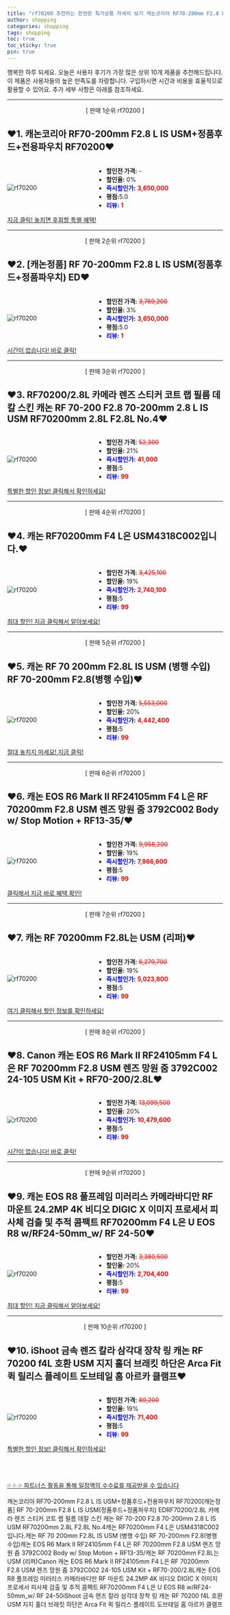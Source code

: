 ```yaml
---
title: "rf70200 추천하는 한정판 특가상품 자세히 보기 캐논코리아 RF70-200mm F2.8 L IS"
author: shopping
categories: shopping
tags: shopping
toc: true
toc_sticky: true
pin: true
---
```

행복한 하루 되세요. 오늘은 사용자 후기가 가장 많은 상위 10개 제품을 추천해드립니다. 이 제품은 사용자들의 높은 만족도를 자랑합니다. 구입하시면 시간과 비용을 효율적으로 활용할 수 있어요. 추가 세부 사항은 아래를 참조하세요.

---
<p class="toplist" style="margin: 0 auto; display: block; width: fit-content;">[ 판매 1순위 rf70200 ]</p>

<h2><strong>❤️1. 캐논코리아 RF70-200mm F2.8 L IS USM+정품후드+전용파우치 RF70200❤️</strong></h2>

<div style="display: flex; align-items: center;">
    <div style="flex: 0.4;">
        <img src="https://thumbnail6.coupangcdn.com/thumbnails/remote/230x230ex/image/vendor_inventory/1ccf/43f4f44d35c90aec213387b2c6a88c6d61de05b4ac0b29461790b7c20389.jpg" alt="rf70200" style="max-width: 100%;">
    </div>
    <div style="flex: 0.6; margin-left: 10px;">
        <ul>
            <li><strong>할인전 가격:</strong> <del style="color: red;">-</del></li>
            <li><strong>할인율:</strong> 0%</li>
            <li><span style='color:blue'><strong>즉시할인가:</strong></span> <span style='color:red'><strong>3,650,000</strong></span></li>
            <li><strong>평점:</strong>5.0</li>
            <li><span style='color:blue'><strong>리뷰:</strong></span> <span style='color:red'><strong>1</strong></span></li>
        </ul>
    </div>
</div>
<div class="center">
    <a href="https://William4Davisa.github.io?lptag=AF9450613&subid=githubio&pageKey=7853693811&traceid=V0-153&itemId=21413560311&vendorItemId=88469867896" class="myButton">
        지금 클릭! 놓치면 후회할 특별 혜택!
    </a>
</div>


---
<p class="toplist" style="margin: 0 auto; display: block; width: fit-content;">[ 판매 2순위 rf70200 ]</p>

<h2><strong>❤️2. [캐논정품] RF 70-200mm F2.8 L IS USM(정품후드+정품파우치) ED❤️</strong></h2>

<div style="display: flex; align-items: center;">
    <div style="flex: 0.4;">
        <img src="https://thumbnail6.coupangcdn.com/thumbnails/remote/230x230ex/image/vendor_inventory/95fa/870c75d9c2a9b681d37f8daf26897e1e2f0dcbe230d65133a0abe552e105.jpg" alt="rf70200" style="max-width: 100%;">
    </div>
    <div style="flex: 0.6; margin-left: 10px;">
        <ul>
            <li><strong>할인전 가격:</strong> <del style="color: red;">3,769,200</del></li>
            <li><strong>할인율:</strong> 3%</li>
            <li><span style='color:blue'><strong>즉시할인가:</strong></span> <span style='color:red'><strong>3,650,000</strong></span></li>
            <li><strong>평점:</strong>5.0</li>
            <li><span style='color:blue'><strong>리뷰:</strong></span> <span style='color:red'><strong>1</strong></span></li>
        </ul>
    </div>
</div>
<div class="center">
    <a href="https://William4Davisa.github.io?lptag=AF9450613&subid=githubio&pageKey=6184079379&traceid=V0-153&itemId=12162677697&vendorItemId=86817157561" class="myButton">
        시간이 없습니다! 바로 클릭!
    </a>
</div>


---
<p class="toplist" style="margin: 0 auto; display: block; width: fit-content;">[ 판매 3순위 rf70200 ]</p>

<h2><strong>❤️3. RF70200/2.8L 카메라 렌즈 스티커 코트 랩 필름 데칼 스킨 캐논 RF 70-200 F2.8 70-200mm 2.8 L IS USM RF70200mm 2.8L F2.8L No.4❤️</strong></h2>

<div style="display: flex; align-items: center;">
    <div style="flex: 0.4;">
        <img src="https://thumbnail9.coupangcdn.com/thumbnails/remote/230x230ex/image/vendor_inventory/3747/9f0c8fce5154e0bfb6ceea729166f9e12f8f5a1766f468a6f93417dc4500.jpg" alt="rf70200" style="max-width: 100%;">
    </div>
    <div style="flex: 0.6; margin-left: 10px;">
        <ul>
            <li><strong>할인전 가격:</strong> <del style="color: red;">52,300</del></li>
            <li><strong>할인율:</strong> 21%</li>
            <li><span style='color:blue'><strong>즉시할인가:</strong></span> <span style='color:red'><strong>41,000</strong></span></li>
            <li><strong>평점:</strong>5</li>
            <li><span style='color:blue'><strong>리뷰:</strong></span> <span style='color:red'><strong>99</strong></span></li>
        </ul>
    </div>
</div>
<div class="center">
    <a href="https://William4Davisa.github.io?lptag=AF9450613&subid=githubio&pageKey=6591734606&traceid=V0-153&itemId=14876741714&vendorItemId=87219166575" class="myButton">
        특별한 할인 정보! 클릭해서 확인하세요!
    </a>
</div>


---
<p class="toplist" style="margin: 0 auto; display: block; width: fit-content;">[ 판매 4순위 rf70200 ]</p>

<h2><strong>❤️4. 캐논 RF70200mm F4 L은 USM4318C002입니다.❤️</strong></h2>

<div style="display: flex; align-items: center;">
    <div style="flex: 0.4;">
        <img src="https://thumbnail7.coupangcdn.com/thumbnails/remote/230x230ex/image/vendor_inventory/53cd/1ae1a27cd56a3d76da5550d375a65bd36ade5a77d2dd73f68ebc50ba88c9.jpg" alt="rf70200" style="max-width: 100%;">
    </div>
    <div style="flex: 0.6; margin-left: 10px;">
        <ul>
            <li><strong>할인전 가격:</strong> <del style="color: red;">3,425,100</del></li>
            <li><strong>할인율:</strong> 19%</li>
            <li><span style='color:blue'><strong>즉시할인가:</strong></span> <span style='color:red'><strong>2,740,100</strong></span></li>
            <li><strong>평점:</strong>5</li>
            <li><span style='color:blue'><strong>리뷰:</strong></span> <span style='color:red'><strong>99</strong></span></li>
        </ul>
    </div>
</div>
<div class="center">
    <a href="https://William4Davisa.github.io?lptag=AF9450613&subid=githubio&pageKey=7639881120&traceid=V0-153&itemId=20296336773&vendorItemId=88885688072" class="myButton">
        최대 할인! 지금 클릭해서 알아보세요!
    </a>
</div>


---
<p class="toplist" style="margin: 0 auto; display: block; width: fit-content;">[ 판매 5순위 rf70200 ]</p>

<h2><strong>❤️5. 캐논 RF 70 200mm F2.8L IS USM (병행 수입) RF 70-200mm F2.8(병행 수입)❤️</strong></h2>

<div style="display: flex; align-items: center;">
    <div style="flex: 0.4;">
        <img src="https://thumbnail10.coupangcdn.com/thumbnails/remote/230x230ex/image/vendor_inventory/36dc/bd8f6f59a817a9e7251ffc49a3bf2e8a7a6c47d7a23e9a0e37aa0c65f03d.jpg" alt="rf70200" style="max-width: 100%;">
    </div>
    <div style="flex: 0.6; margin-left: 10px;">
        <ul>
            <li><strong>할인전 가격:</strong> <del style="color: red;">5,553,000</del></li>
            <li><strong>할인율:</strong> 20%</li>
            <li><span style='color:blue'><strong>즉시할인가:</strong></span> <span style='color:red'><strong>4,442,400</strong></span></li>
            <li><strong>평점:</strong>5</li>
            <li><span style='color:blue'><strong>리뷰:</strong></span> <span style='color:red'><strong>99</strong></span></li>
        </ul>
    </div>
</div>
<div class="center">
    <a href="https://William4Davisa.github.io?lptag=AF9450613&subid=githubio&pageKey=8125194933&traceid=V0-153&itemId=23061845442&vendorItemId=90095475551" class="myButton">
        절대 놓치지 마세요! 지금 클릭!
    </a>
</div>


---
<p class="toplist" style="margin: 0 auto; display: block; width: fit-content;">[ 판매 6순위 rf70200 ]</p>

<h2><strong>❤️6. 캐논 EOS R6 Mark II RF24105mm F4 L은 RF 70200mm F2.8 USM 렌즈 망원 줌 3792C002 Body w/ Stop Motion + RF13-35/❤️</strong></h2>

<div style="display: flex; align-items: center;">
    <div style="flex: 0.4;">
        <img src="https://thumbnail6.coupangcdn.com/thumbnails/remote/230x230ex/image/vendor_inventory/9459/1c97af37277679112268f79252bbd7db1edd69d8a45a02c6c16954d45ac8.jpg" alt="rf70200" style="max-width: 100%;">
    </div>
    <div style="flex: 0.6; margin-left: 10px;">
        <ul>
            <li><strong>할인전 가격:</strong> <del style="color: red;">9,958,200</del></li>
            <li><strong>할인율:</strong> 19%</li>
            <li><span style='color:blue'><strong>즉시할인가:</strong></span> <span style='color:red'><strong>7,966,600</strong></span></li>
            <li><strong>평점:</strong>5</li>
            <li><span style='color:blue'><strong>리뷰:</strong></span> <span style='color:red'><strong>99</strong></span></li>
        </ul>
    </div>
</div>
<div class="center">
    <a href="https://William4Davisa.github.io?lptag=AF9450613&subid=githubio&pageKey=7904198529&traceid=V0-153&itemId=21670050474&vendorItemId=90576383008" class="myButton">
        클릭해서 지금 바로 혜택 확인!
    </a>
</div>


---
<p class="toplist" style="margin: 0 auto; display: block; width: fit-content;">[ 판매 7순위 rf70200 ]</p>

<h2><strong>❤️7. 캐논 RF 70200mm F2.8L는 USM (리퍼)❤️</strong></h2>

<div style="display: flex; align-items: center;">
    <div style="flex: 0.4;">
        <img src="https://thumbnail7.coupangcdn.com/thumbnails/remote/230x230ex/image/vendor_inventory/f2f5/28dc0985fdd1c039bd82512c456ac3bdb2c440a93b618bbdf0bcb2e53c81.jpg" alt="rf70200" style="max-width: 100%;">
    </div>
    <div style="flex: 0.6; margin-left: 10px;">
        <ul>
            <li><strong>할인전 가격:</strong> <del style="color: red;">6,279,700</del></li>
            <li><strong>할인율:</strong> 19%</li>
            <li><span style='color:blue'><strong>즉시할인가:</strong></span> <span style='color:red'><strong>5,023,800</strong></span></li>
            <li><strong>평점:</strong>5</li>
            <li><span style='color:blue'><strong>리뷰:</strong></span> <span style='color:red'><strong>99</strong></span></li>
        </ul>
    </div>
</div>
<div class="center">
    <a href="https://William4Davisa.github.io?lptag=AF9450613&subid=githubio&pageKey=8128728814&traceid=V0-153&itemId=23081194394&vendorItemId=90114725708" class="myButton">
        여기 클릭해서 할인 정보를 확인하세요!
    </a>
</div>


---
<p class="toplist" style="margin: 0 auto; display: block; width: fit-content;">[ 판매 8순위 rf70200 ]</p>

<h2><strong>❤️8. Canon 캐논 EOS R6 Mark II RF24105mm F4 L은 RF 70200mm F2.8 USM 렌즈 망원 줌 3792C002 24-105 USM Kit + RF70-200/2.8L❤️</strong></h2>

<div style="display: flex; align-items: center;">
    <div style="flex: 0.4;">
        <img src="https://thumbnail9.coupangcdn.com/thumbnails/remote/230x230ex/image/vendor_inventory/d250/6cc622e84465cd05adc8fbbbf6f32328f0deade68c1d3ea3f44619fb6a62.jpg" alt="rf70200" style="max-width: 100%;">
    </div>
    <div style="flex: 0.6; margin-left: 10px;">
        <ul>
            <li><strong>할인전 가격:</strong> <del style="color: red;">13,099,500</del></li>
            <li><strong>할인율:</strong> 20%</li>
            <li><span style='color:blue'><strong>즉시할인가:</strong></span> <span style='color:red'><strong>10,479,600</strong></span></li>
            <li><strong>평점:</strong>5</li>
            <li><span style='color:blue'><strong>리뷰:</strong></span> <span style='color:red'><strong>99</strong></span></li>
        </ul>
    </div>
</div>
<div class="center">
    <a href="https://William4Davisa.github.io?lptag=AF9450613&subid=githubio&pageKey=8108960493&traceid=V0-153&itemId=22963889209&vendorItemId=90140713761" class="myButton">
        시간이 없습니다! 바로 클릭!
    </a>
</div>


---
<p class="toplist" style="margin: 0 auto; display: block; width: fit-content;">[ 판매 9순위 rf70200 ]</p>

<h2><strong>❤️9. 캐논 EOS R8 풀프레임 미러리스 카메라바디만 RF 마운트 24.2MP 4K 비디오 DIGIC X 이미지 프로세서 피사체 검출 및 추적 콤팩트 RF70200mm F4 L은 U EOS R8 w/RF24-50mm_w/ RF 24-50❤️</strong></h2>

<div style="display: flex; align-items: center;">
    <div style="flex: 0.4;">
        <img src="https://thumbnail9.coupangcdn.com/thumbnails/remote/230x230ex/image/vendor_inventory/9a57/2933b537bf324f0029105113b0c8844bf38cdbd61442570672d3510e44ed.jpg" alt="rf70200" style="max-width: 100%;">
    </div>
    <div style="flex: 0.6; margin-left: 10px;">
        <ul>
            <li><strong>할인전 가격:</strong> <del style="color: red;">3,380,500</del></li>
            <li><strong>할인율:</strong> 20%</li>
            <li><span style='color:blue'><strong>즉시할인가:</strong></span> <span style='color:red'><strong>2,704,400</strong></span></li>
            <li><strong>평점:</strong>5</li>
            <li><span style='color:blue'><strong>리뷰:</strong></span> <span style='color:red'><strong>99</strong></span></li>
        </ul>
    </div>
</div>
<div class="center">
    <a href="https://William4Davisa.github.io?lptag=AF9450613&subid=githubio&pageKey=7808243087&traceid=V0-153&itemId=21168330519&vendorItemId=90260716253" class="myButton">
        최대 할인! 지금 클릭해서 알아보세요!
    </a>
</div>


---
<p class="toplist" style="margin: 0 auto; display: block; width: fit-content;">[ 판매 10순위 rf70200 ]</p>

<h2><strong>❤️10. iShoot 금속 렌즈 칼라 삼각대 장착 링 캐논 RF 70200 f4L 호환 USM 지지 홀더 브래킷 하단은 Arca Fit 퀵 릴리스 플레이트 도브테일 홈 아르카 클램프❤️</strong></h2>

<div style="display: flex; align-items: center;">
    <div style="flex: 0.4;">
        <img src="https://thumbnail10.coupangcdn.com/thumbnails/remote/230x230ex/image/vendor_inventory/d805/41bb6f80631426c09fbeaa9f8d94f8984140fceb6662d51d35b9b0120188.jpg" alt="rf70200" style="max-width: 100%;">
    </div>
    <div style="flex: 0.6; margin-left: 10px;">
        <ul>
            <li><strong>할인전 가격:</strong> <del style="color: red;">89,200</del></li>
            <li><strong>할인율:</strong> 19%</li>
            <li><span style='color:blue'><strong>즉시할인가:</strong></span> <span style='color:red'><strong>71,400</strong></span></li>
            <li><strong>평점:</strong>5</li>
            <li><span style='color:blue'><strong>리뷰:</strong></span> <span style='color:red'><strong>99</strong></span></li>
        </ul>
    </div>
</div>
<div class="center">
    <a href="https://William4Davisa.github.io?lptag=AF9450613&subid=githubio&pageKey=7786330852&traceid=V0-153&itemId=21055178345&vendorItemId=89693078569" class="myButton">
        특별한 할인 정보! 클릭해서 확인하세요!
    </a>
</div>

<br><br><br>[💦 💦 💦 파트너스 활동을 통해 일정액의 수수료를 제공받을 수 있습니다](https://link.coupang.com/a/bcpT2c)<br><br>캐논코리아 RF70-200mm F2.8 L IS USM+정품후드+전용파우치 RF70200[캐논정품] RF 70-200mm F2.8 L IS USM(정품후드+정품파우치) EDRF70200/2.8L 카메라 렌즈 스티커 코트 랩 필름 데칼 스킨 캐논 RF 70-200 F2.8 70-200mm 2.8 L IS USM RF70200mm 2.8L F2.8L No.4캐논 RF70200mm F4 L은 USM4318C002입니다.캐논 RF 70 200mm F2.8L IS USM (병행 수입) RF 70-200mm F2.8(병행 수입)캐논 EOS R6 Mark II RF24105mm F4 L은 RF 70200mm F2.8 USM 렌즈 망원 줌 3792C002 Body w/ Stop Motion + RF13-35/캐논 RF 70200mm F2.8L는 USM (리퍼)Canon 캐논 EOS R6 Mark II RF24105mm F4 L은 RF 70200mm F2.8 USM 렌즈 망원 줌 3792C002 24-105 USM Kit + RF70-200/2.8L캐논 EOS R8 풀프레임 미러리스 카메라바디만 RF 마운트 24.2MP 4K 비디오 DIGIC X 이미지 프로세서 피사체 검출 및 추적 콤팩트 RF70200mm F4 L은 U EOS R8 w/RF24-50mm_w/ RF 24-50iShoot 금속 렌즈 칼라 삼각대 장착 링 캐논 RF 70200 f4L 호환 USM 지지 홀더 브래킷 하단은 Arca Fit 퀵 릴리스 플레이트 도브테일 홈 아르카 클램프